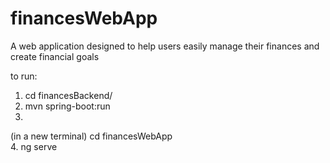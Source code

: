 # financesWebApp
A web application designed to help users easily manage their finances and create financial goals

to run: 
1. cd financesBackend/
2. mvn spring-boot:run
3.
(in a new terminal)
cd financesWebApp  
4. ng serve





